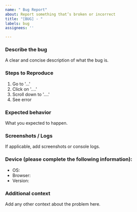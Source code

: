 ```yaml
---
name: " Bug Report"
about: Report something that’s broken or incorrect
title: "[BUG] - "
labels: bug
assignees: ''

---
```


###  Describe the bug
A clear and concise description of what the bug is.

###  Steps to Reproduce
1. Go to '...'
2. Click on '....'
3. Scroll down to '....'
4. See error

### Expected behavior
What you expected to happen.

### Screenshots / Logs
If applicable, add screenshots or console logs.

### Device (please complete the following information):
- OS:
- Browser:
- Version:

###  Additional context
Add any other context about the problem here.